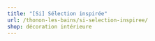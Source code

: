 ```yaml
---
title: "[Si] Sélection inspirée"
url: /thonon-les-bains/si-selection-inspiree/
shop: décoration intérieure
---
```

